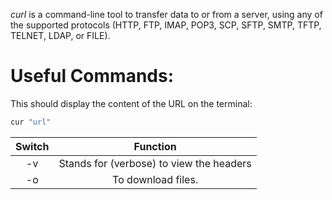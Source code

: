 _curl_ is a command-line tool to transfer data to or from a server, using any of the supported protocols (HTTP, FTP, IMAP, POP3, SCP, SFTP, SMTP, TFTP, TELNET, LDAP, or FILE).
# Useful Commands:

This should display the content of the URL on the terminal:

```bash
cur "url"
```

|**Switch**|**Function**|
|:-:|:-:|
|-v|Stands for (verbose) to view the headers|
|-o|To download files.|